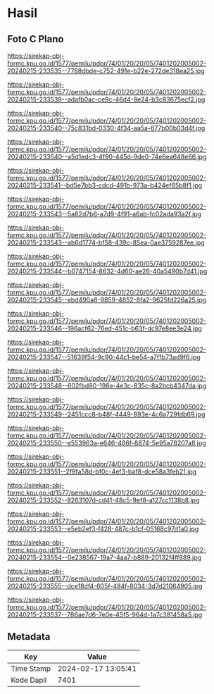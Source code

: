# Hasil

## Foto C Plano

https://sirekap-obj-formc.kpu.go.id/1577/pemilu/pdpr/74/01/20/20/05/7401202005002-20240215-233535--7788dbde-c752-491e-b22e-272de318ea25.jpg

https://sirekap-obj-formc.kpu.go.id/1577/pemilu/pdpr/74/01/20/20/05/7401202005002-20240215-233539--adafb0ac-ce9c-46d4-8e24-b3c83675ecf2.jpg

https://sirekap-obj-formc.kpu.go.id/1577/pemilu/pdpr/74/01/20/20/05/7401202005002-20240215-233540--75c831bd-0330-4f34-aa5a-677b00b03d4f.jpg

https://sirekap-obj-formc.kpu.go.id/1577/pemilu/pdpr/74/01/20/20/05/7401202005002-20240215-233540--a5d1edc3-4f90-445d-9de0-74e6ea648e66.jpg

https://sirekap-obj-formc.kpu.go.id/1577/pemilu/pdpr/74/01/20/20/05/7401202005002-20240215-233541--bd5e7bb3-cdcd-491b-973a-b424ef65b8f1.jpg

https://sirekap-obj-formc.kpu.go.id/1577/pemilu/pdpr/74/01/20/20/05/7401202005002-20240215-233543--5a82d7b6-a7d9-4f91-a6ab-fc02ada93a2f.jpg

https://sirekap-obj-formc.kpu.go.id/1577/pemilu/pdpr/74/01/20/20/05/7401202005002-20240215-233543--ab6d1774-bf58-439c-85ea-0ae3759287ee.jpg

https://sirekap-obj-formc.kpu.go.id/1577/pemilu/pdpr/74/01/20/20/05/7401202005002-20240215-233544--b0747154-8632-4d60-ae26-40a5490b7d41.jpg

https://sirekap-obj-formc.kpu.go.id/1577/pemilu/pdpr/74/01/20/20/05/7401202005002-20240215-233545--ebd490a8-9859-4852-8fa2-9625fd226a25.jpg

https://sirekap-obj-formc.kpu.go.id/1577/pemilu/pdpr/74/01/20/20/05/7401202005002-20240215-233546--196acf62-76ed-451c-b63f-dc97e8ee3e24.jpg

https://sirekap-obj-formc.kpu.go.id/1577/pemilu/pdpr/74/01/20/20/05/7401202005002-20240215-233547--51639f54-9c90-44c1-be54-a7f1b73ad9f6.jpg

https://sirekap-obj-formc.kpu.go.id/1577/pemilu/pdpr/74/01/20/20/05/7401202005002-20240215-233548--602fbd80-198e-4e3c-835c-8a2bcb4347da.jpg

https://sirekap-obj-formc.kpu.go.id/1577/pemilu/pdpr/74/01/20/20/05/7401202005002-20240215-233549--2451ccc8-b48f-4449-893e-4c6a729fdb69.jpg

https://sirekap-obj-formc.kpu.go.id/1577/pemilu/pdpr/74/01/20/20/05/7401202005002-20240215-233550--e553963a-e646-486f-8874-5e95a78207a8.jpg

https://sirekap-obj-formc.kpu.go.id/1577/pemilu/pdpr/74/01/20/20/05/7401202005002-20240215-233551--2f9fa58d-bf0c-4ef3-baf8-dce58a3feb21.jpg

https://sirekap-obj-formc.kpu.go.id/1577/pemilu/pdpr/74/01/20/20/05/7401202005002-20240215-233552--8263107d-cd41-48c5-9ef8-a127cc1138b8.jpg

https://sirekap-obj-formc.kpu.go.id/1577/pemilu/pdpr/74/01/20/20/05/7401202005002-20240215-233553--e5eb2ef3-f428-487c-b1cf-05168c97d1a0.jpg

https://sirekap-obj-formc.kpu.go.id/1577/pemilu/pdpr/74/01/20/20/05/7401202005002-20240215-233554--0e238567-19a7-4aa7-b889-20132f4ff889.jpg

https://sirekap-obj-formc.kpu.go.id/1577/pemilu/pdpr/74/01/20/20/05/7401202005002-20240215-233555--dce18df4-605f-484f-8034-3d7d21064905.jpg

https://sirekap-obj-formc.kpu.go.id/1577/pemilu/pdpr/74/01/20/20/05/7401202005002-20240215-233537--786ae7d6-7e0e-45f5-964d-1a7c381458a5.jpg


## Metadata

| Key        | Value               |
| ---------- | ------------------- |
| Time Stamp | 2024-02-17 13:05:41 |
| Kode Dapil | 7401                |



